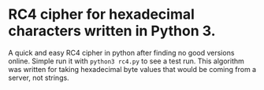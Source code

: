 # RC4 cipher for hexadecimal characters written in Python 3.
A quick and easy RC4 cipher in python after finding no good versions online.
Simple run it with `python3 rc4.py` to see a test run.
This algorithm was written for taking hexadecimal byte values that would be coming from a server, not strings.
